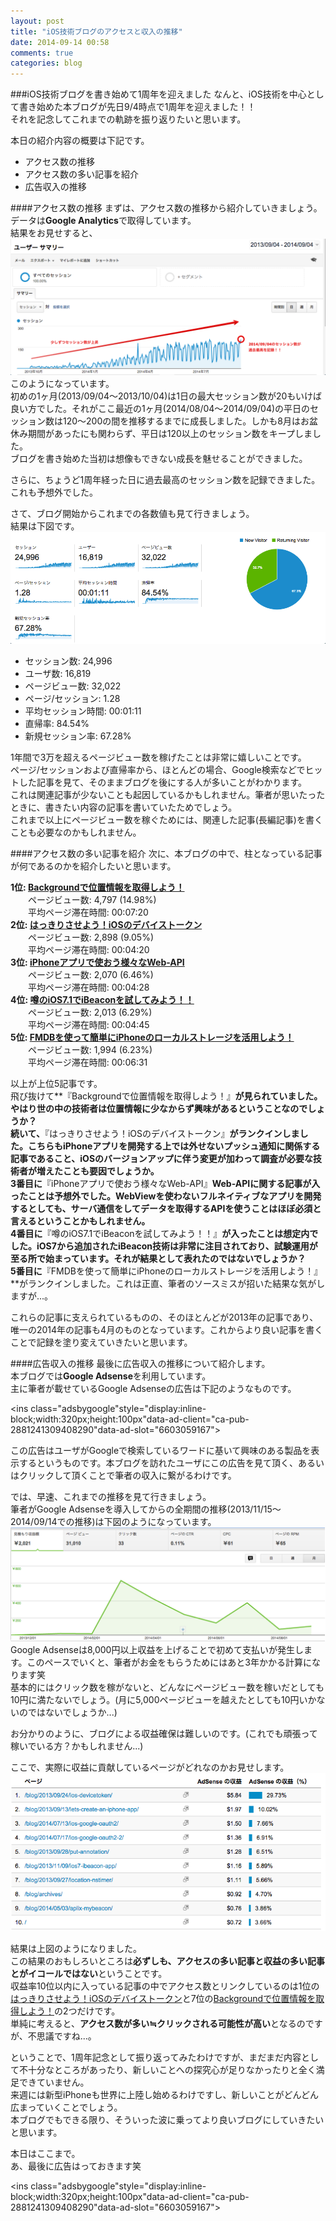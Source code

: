 ```yaml
---
layout: post
title: "iOS技術ブログのアクセスと収入の推移"
date: 2014-09-14 00:58
comments: true
categories: blog
---
```


###iOS技術ブログを書き始めて1周年を迎えました
なんと、iOS技術を中心として書き始めた本ブログが先日9/4時点で1周年を迎えました！！  
それを記念してこれまでの軌跡を振り返りたいと思います。  

本日の紹介内容の概要は下記です。  

* アクセス数の推移  
* アクセス数の多い記事を紹介  
* 広告収入の推移  

<!--more-->

####アクセス数の推移
まずは、アクセス数の推移から紹介していきましょう。  
データは**Google Analytics**で取得しています。  
結果をお見せすると、  
![ブログ開始からのアクセス数の推移](/images/1anniversary1.png)  
このようになっています。  
初めの1ヶ月(2013/09/04〜2013/10/04)は1日の最大セッション数が20もいけば良い方でした。それがここ最近の1ヶ月(2014/08/04〜2014/09/04)の平日のセッション数は120〜200の間を推移するまでに成長しました。しかも8月はお盆休み期間があったにも関わらず、平日は120以上のセッション数をキープしました。  
ブログを書き始めた当初は想像もできない成長を魅せることができました。  

さらに、ちょうど1周年経った日に過去最高のセッション数を記録できました。これも予想外でした。  

さて、ブログ開始からこれまでの各数値も見て行きましょう。  
結果は下図です。  
![ブログ開始からの各数値](/images/1anniversary2.png)  

* セッション数: 24,996  
* ユーザ数: 16,819  
* ページビュー数: 32,022  
* ページ/セッション: 1.28  
* 平均セッション時間: 00:01:11  
* 直帰率: 84.54%  
* 新規セッション率: 67.28%  

1年間で3万を超えるページビュー数を稼げたことは非常に嬉しいことです。  
ページ/セッションおよび直帰率から、ほとんどの場合、Google検索などでヒットした記事を見て、そのままブログを後にする人が多いことがわかります。  
これは関連記事が少ないことも起因しているかもしれません。筆者が思いたったときに、書きたい内容の記事を書いていたためでしょう。  
これまで以上にページビュー数を稼ぐためには、関連した記事(長編記事)を書くことも必要なのかもしれません。  

####アクセス数の多い記事を紹介
次に、本ブログの中で、柱となっている記事が何であるのかを紹介したいと思います。  

**1位: [Backgroundで位置情報を取得しよう！](http://grandbig.github.io/blog/2013/09/27/location-nstimer/)**  
　　ページビュー数: 4,797 (14.98%)  
　　平均ページ滞在時間: 00:07:20  
**2位: [はっきりさせよう！iOSのデバイストークン](http://grandbig.github.io/blog/2013/09/24/ios-devicetoken/)**  
　　ページビュー数: 2,898 (9.05%)  
　　平均ページ滞在時間: 00:04:20  
**3位: [iPhoneアプリで使おう様々なWeb-API](http://grandbig.github.io/blog/2013/10/16/xcode-api/)**  
　　ページビュー数: 2,070 (6.46%)  
　　平均ページ滞在時間: 00:04:28  
**4位: [噂のiOS7.1でiBeaconを試してみよう！！](http://grandbig.github.io/blog/2014/04/12/io7-dot-1-de-ibeacon/)**  
　　ページビュー数: 2,013 (6.29%)  
　　平均ページ滞在時間: 00:04:45  
**5位: [FMDBを使って簡単にiPhoneのローカルストレージを活用しよう！](http://grandbig.github.io/blog/2013/11/30/fmdatabase/)**  
　　ページビュー数: 1,994 (6.23%)  
　　平均ページ滞在時間: 00:06:31  

以上が上位5記事です。  
飛び抜けて**『Backgroundで位置情報を取得しよう！』**が見られていました。やはり世の中の技術者は位置情報に少なからず興味があるということなのでしょうか？  
続いて、**『はっきりさせよう！iOSのデバイストークン』**がランクインしました。こちらもiPhoneアプリを開発する上では外せないプッシュ通知に関係する記事であること、iOSのバージョンアップに伴う変更が加わって調査が必要な技術者が増えたことも要因でしょうか。  
3番目に**『iPhoneアプリで使おう様々なWeb-API』**Web-APIに関する記事が入ったことは予想外でした。WebViewを使わないフルネイティブなアプリを開発するとしても、サーバ通信をしてデータを取得するAPIを使うことはほぼ必須と言えるということかもしれません。  
4番目に**『噂のiOS7.1でiBeaconを試してみよう！！』**が入ったことは想定内でした。iOS7から追加されたiBeacon技術は非常に注目されており、試験運用が至る所で始まっています。それが結果として表れたのではないでしょうか？  
5番目に**『FMDBを使って簡単にiPhoneのローカルストレージを活用しよう！』**がランクインしました。これは正直、筆者のソースミスが招いた結果な気がしますが...。  

これらの記事に支えられているものの、そのほとんどが2013年の記事であり、唯一の2014年の記事も4月のものとなっています。これからより良い記事を書くことで記録を塗り変えていきたいと思います。  

####広告収入の推移
最後に広告収入の推移について紹介します。  
本ブログでは**Google Adsense**を利用しています。  
主に筆者が載せているGoogle Adsenseの広告は下記のようなものです。  
<script async src="//pagead2.googlesyndication.com/pagead/js/adsbygoogle.js"></script>
<ins class="adsbygoogle"style="display:inline-block;width:320px;height:100px"data-ad-client="ca-pub-2881241309408290"data-ad-slot="6603059167"></ins>
<script>
(adsbygoogle = window.adsbygoogle || []).push({});
</script>

この広告はユーザがGoogleで検索しているワードに基いて興味のある製品を表示するというものです。本ブログを訪れたユーザにこの広告を見て頂く、あるいはクリックして頂くことで筆者の収入に繋がるわけです。  

では、早速、これまでの推移を見て行きましょう。  
筆者がGoogle Adsenseを導入してからの全期間の推移(2013/11/15〜2014/09/14での推移)は下図のようになっています。  
![Google Adsenseの推移](/images/1anniversary3.png)  
Google Adsenseは8,000円以上収益を上げることで初めて支払いが発生します。このペースでいくと、筆者がお金をもらうためにはあと3年かかる計算になります笑  
基本的にはクリック数を稼がないと、どんなにページビュー数を稼いだとしても10円に満たないでしょう。(月に5,000ページビューを越えたとしても10円いかないのではないでしょうか...)  

お分かりのように、ブログによる収益確保は難しいのです。(これでも頑張って稼いでいる方？かもしれません...)  

ここで、実際に収益に貢献しているページがどれなのかお見せします。  
![Google Adsense 収益率ランキング](/images/1anniversary4.png)  

結果は上図のようになりました。  
この結果のおもしろいところは**必ずしも、アクセスの多い記事と収益の多い記事とがイコールではない**ということです。  
収益率10位以内に入っている記事の中でアクセス数とリンクしているのは1位の[はっきりさせよう！iOSのデバイストークン](http://grandbig.github.io/blog/2013/09/24/ios-devicetoken/)と7位の[Backgroundで位置情報を取得しよう！](http://grandbig.github.io/blog/2013/09/27/location-nstimer/)の2つだけです。  
単純に考えると、**アクセス数が多い≒クリックされる可能性が高い**となるのですが、不思議ですね...。  

ということで、1周年記念として振り返ってみたわけですが、まだまだ内容として不十分なところがあったり、新しいことへの探究心が足りなかったりと全く満足できていません。  
来週には新型iPhoneも世界に上陸し始めるわけですし、新しいことがどんどん広まっていくことでしょう。  
本ブログでもできる限り、そういった波に乗ってより良いブログにしていきたいと思います。  

本日はここまで。  
あ、最後に広告はっておきます笑  
<script async src="//pagead2.googlesyndication.com/pagead/js/adsbygoogle.js"></script>
<ins class="adsbygoogle"style="display:inline-block;width:320px;height:100px"data-ad-client="ca-pub-2881241309408290"data-ad-slot="6603059167"></ins>
<script>
(adsbygoogle = window.adsbygoogle || []).push({});
</script>
